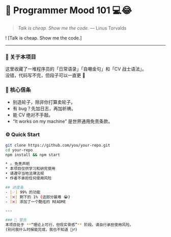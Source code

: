 # 🧠 Programmer Mood 101 💻😂  
> *Talk is cheap. Show me the code.* — Linus Torvalds  

! [Talk is cheap. Show me the code.]

---

### 👋 关于本项目  
这里收藏了一堆程序员的「日常语录」「自嘲金句」和「CV 战士语法」。  
没错，代码写不完，但段子可以一直更 🤣  

### 💬 核心信条  
- 别造轮子，除非你打算卖轮子。  
- 有 bug？先加日志，再加祈祷。  
- 能 CV 绝对不手敲。  
- “It works on my machine” 是世界通用免责条款。  

### ⚙️ Quick Start  
```bash
git clone https://github.com/you/your-repo.git  
cd your-repo  
npm install && npm start

* ⚠️ 免责声明
* 本项目仅供学习和研究使用
• 请遵守当地法律法规
• 作者不承担任何使用风险

## 进度条
- [✅] 99% 的功能
- [❌] 剩下的 1% (这部分最难 😭)
- [❌] 添加了一个酷炫的 README

---

### 🚨 警告
本项目处于 **“理论上可行，但现实骨感”** 阶段。请自行承担使用风险。
(别问我什么时候能完成，我也不知道 🤷‍♂️)

